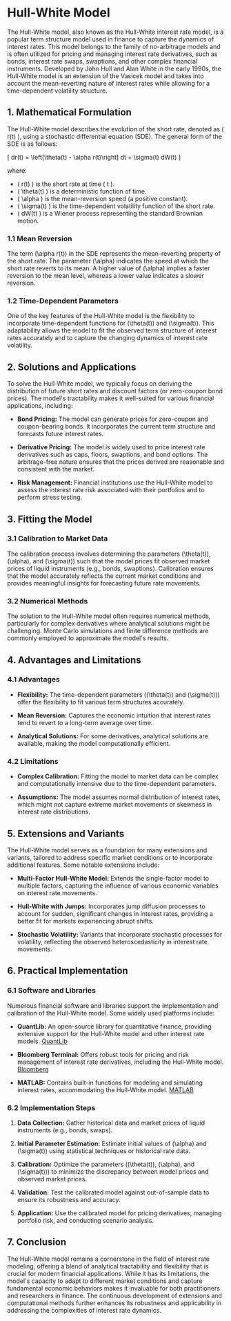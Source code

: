 # Hull-White Model

The Hull-White model, also known as the Hull-White interest rate model, is a popular term structure model used in finance to capture the dynamics of interest rates. This model belongs to the family of no-arbitrage models and is often utilized for pricing and managing interest rate derivatives, such as bonds, interest rate swaps, swaptions, and other complex financial instruments. Developed by John Hull and Alan White in the early 1990s, the Hull-White model is an extension of the Vasicek model and takes into account the mean-reverting nature of interest rates while allowing for a time-dependent volatility structure.

## 1. Mathematical Formulation

The Hull-White model describes the evolution of the short rate, denoted as \( r(t) \), using a stochastic differential equation (SDE). The general form of the SDE is as follows:

\[ dr(t) = \left[\theta(t) - \alpha r(t)\right] dt + \sigma(t) dW(t) \]

where:

- \( r(t) \) is the short rate at time \( t \).
- \( \theta(t) \) is a deterministic function of time.
- \( \alpha \) is the mean-reversion speed (a positive constant).
- \( \sigma(t) \) is the time-dependent volatility function of the short rate.
- \( dW(t) \) is a Wiener process representing the standard Brownian motion.

### 1.1 Mean Reversion

The term \(\alpha r(t)\) in the SDE represents the mean-reverting property of the short rate. The parameter \(\alpha\) indicates the speed at which the short rate reverts to its mean. A higher value of \(\alpha\) implies a faster reversion to the mean level, whereas a lower value indicates a slower reversion.

### 1.2 Time-Dependent Parameters

One of the key features of the Hull-White model is the flexibility to incorporate time-dependent functions for \(\theta(t)\) and \(\sigma(t)\). This adaptability allows the model to fit the observed term structure of interest rates accurately and to capture the changing dynamics of interest rate volatility.

## 2. Solutions and Applications

To solve the Hull-White model, we typically focus on deriving the distribution of future short rates and discount factors (or zero-coupon bond prices). The model's tractability makes it well-suited for various financial applications, including:

- **Bond Pricing:** The model can generate prices for zero-coupon and coupon-bearing bonds. It incorporates the current term structure and forecasts future interest rates.
  
- **Derivative Pricing:** The model is widely used to price interest rate derivatives such as caps, floors, swaptions, and bond options. The arbitrage-free nature ensures that the prices derived are reasonable and consistent with the market.
  
- **Risk Management:** Financial institutions use the Hull-White model to assess the interest rate risk associated with their portfolios and to perform stress testing.

## 3. Fitting the Model

### 3.1 Calibration to Market Data

The calibration process involves determining the parameters \(\theta(t)\), \(\alpha\), and \(\sigma(t)\) such that the model prices fit observed market prices of liquid instruments (e.g., bonds, swaptions). Calibration ensures that the model accurately reflects the current market conditions and provides meaningful insights for forecasting future rate movements.

### 3.2 Numerical Methods

The solution to the Hull-White model often requires numerical methods, particularly for complex derivatives where analytical solutions might be challenging. Monte Carlo simulations and finite difference methods are commonly employed to approximate the model's results.

## 4. Advantages and Limitations

### 4.1 Advantages

- **Flexibility:** The time-dependent parameters (\(\theta(t)\) and \(\sigma(t)\)) offer the flexibility to fit various term structures accurately.
  
- **Mean Reversion:** Captures the economic intuition that interest rates tend to revert to a long-term average over time.
  
- **Analytical Solutions:** For some derivatives, analytical solutions are available, making the model computationally efficient.

### 4.2 Limitations

- **Complex Calibration:** Fitting the model to market data can be complex and computationally intensive due to the time-dependent parameters.
  
- **Assumptions:** The model assumes normal distribution of interest rates, which might not capture extreme market movements or skewness in interest rate distributions.

## 5. Extensions and Variants

The Hull-White model serves as a foundation for many extensions and variants, tailored to address specific market conditions or to incorporate additional features. Some notable extensions include:

- **Multi-Factor Hull-White Model:** Extends the single-factor model to multiple factors, capturing the influence of various economic variables on interest rate movements.

- **Hull-White with Jumps:** Incorporates jump diffusion processes to account for sudden, significant changes in interest rates, providing a better fit for markets experiencing abrupt shifts.

- **Stochastic Volatility:** Variants that incorporate stochastic processes for volatility, reflecting the observed heteroscedasticity in interest rate movements.

## 6. Practical Implementation

### 6.1 Software and Libraries

Numerous financial software and libraries support the implementation and calibration of the Hull-White model. Some widely used platforms include:

- **QuantLib:** An open-source library for quantitative finance, providing extensive support for the Hull-White model and other interest rate models. [QuantLib](https://www.quantlib.org/)
  
- **Bloomberg Terminal:** Offers robust tools for pricing and risk management of interest rate derivatives, including the Hull-White model. [Bloomberg](https://www.bloomberg.com/professional/solution/bloomberg-terminal/)

- **MATLAB:** Contains built-in functions for modeling and simulating interest rates, accommodating the Hull-White model. [MATLAB](https://www.mathworks.com/products/matlab.html)

### 6.2 Implementation Steps

1. **Data Collection:** Gather historical data and market prices of liquid instruments (e.g., bonds, swaps).
  
2. **Initial Parameter Estimation:** Estimate initial values of \(\alpha\) and \(\sigma(t)\) using statistical techniques or historical rate data.
  
3. **Calibration:** Optimize the parameters (\(\theta(t)\), \(\alpha\), and \(\sigma(t)\)) to minimize the discrepancy between model prices and observed market prices.
  
4. **Validation:** Test the calibrated model against out-of-sample data to ensure its robustness and accuracy.

5. **Application:** Use the calibrated model for pricing derivatives, managing portfolio risk, and conducting scenario analysis.

## 7. Conclusion

The Hull-White model remains a cornerstone in the field of interest rate modeling, offering a blend of analytical tractability and flexibility that is crucial for modern financial applications. While it has its limitations, the model's capacity to adapt to different market conditions and capture fundamental economic behaviors makes it invaluable for both practitioners and researchers in finance. The continuous development of extensions and computational methods further enhances its robustness and applicability in addressing the complexities of interest rate dynamics.